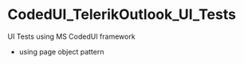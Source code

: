 # CodedUI_TelerikOutlook_UI_Tests

UI Tests using MS CodedUI framework 
* using page object pattern
